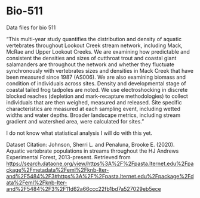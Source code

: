 # Bio-511
Data files for bio 511


“This multi-year study quantifies the distribution and density of aquatic vertebrates throughout Lookout Creek stream network, including Mack, McRae and Upper Lookout Creeks. We are examining how predictable and consistent the densities and sizes of cutthroat trout and coastal giant salamanders are throughout the network and whether they fluctuate synchronously with vertebrates sizes and densities in Mack Creek that have been measured since 1987 (AS006). We are also examining biomass and condition of individuals across sites. Density and developmental stage of coastal tailed frog tadpoles are noted. We use electroshocking in discrete blocked reaches (depletion and mark-recapture methodologies) to collect individuals that are then weighed, measured and released. Site specific characteristics are measured at each sampling event, including wetted widths and water depths. Broader landscape metrics, including stream gradient and watershed area, were calculated for sites.”

I do not know what statistical analysis I will do with this yet.

Dataset Citation: 
Johnson, Sherri L. and Penaluna, Brooke E. (2020). Aquatic vertebrate populations in streams throughout the HJ Andrews Experimental Forest, 2013-present. Retrieved from https://search.dataone.org/view/https%3A%2F%2Fpasta.lternet.edu%2Fpackage%2Fmetadata%2Feml%2Fknb-lter-and%2F5484%2F3#https%3A%2F%2Fpasta.lternet.edu%2Fpackage%2Fdata%2Feml%2Fknb-lter-and%2F5484%2F3%2F11d62a66ccc22fb1bd7a527029eb5ece 


